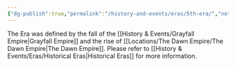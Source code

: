 ```yaml
---
{"dg-publish":true,"permalink":"/history-and-events/eras/5th-era/","noteIcon":""}
---
```


The Era was defined by the fall of the [[History & Events/Grayfall Empire\|Grayfall Empire]] and the rise of [[Locations/The Dawn Empire/The Dawn Empire\|The Dawn Empire]]. Please refer to [[History & Events/Eras/Historical Eras\|Historical Eras]] for more information. 